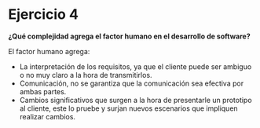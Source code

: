 # Ejercicio 4

**¿Qué complejidad agrega el factor humano en el desarrollo de software?**

El factor humano agrega:

- La interpretación de los requisitos, ya que el cliente puede ser ambiguo o no muy claro a la hora de transmitirlos.
- Comunicación, no se garantiza que la comunicación sea efectiva por ambas partes.
- Cambios significativos que surgen a la hora de presentarle un prototipo al cliente, este lo pruebe y surjan nuevos escenarios que impliquen realizar cambios.
